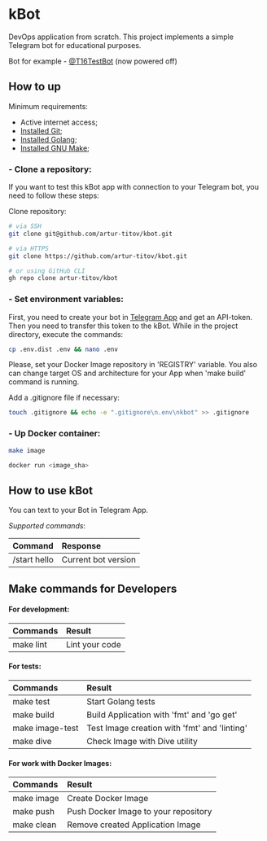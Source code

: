 # kBot

DevOps application from scratch. This project implements a simple Telegram bot for educational purposes.

Bot for example - [@T16TestBot](https://t.me/T16TestBot) (now powered off)

## How to up

Minimum requirements:

- Active internet access;
- [Installed Git](https://git-scm.com/downloads);
- [Installed Golang](https://go.dev/doc/install);
- [Installed GNU Make](https://www.gnu.org/software/make/manual/make.html);

### - Clone a repository:

If you want to test this kBot app with connection to your Telegram bot, you need to follow these steps:

Clone repository:
```sh
# via SSH
git clone git@github.com/artur-titov/kbot.git

# via HTTPS
git clone https://github.com/artur-titov/kbot.git

# or using GitHub CLI
gh repo clone artur-titov/kbot
```

### - Set environment variables:

First, you need to create your bot in [Telegram App](https://telegram.org/) and get an API-token. Then you need to transfer this token to the kBot. While in the project directory, execute the commands:

```sh
cp .env.dist .env && nano .env
```

Please, set your Docker Image repository in 'REGISTRY' variable. You also can change target OS and architecture for your App when 'make build' command is running. 

Add a .gitignore file if necessary:
```sh
touch .gitignore && echo -e ".gitignore\n.env\nkbot" >> .gitignore
```

### - Up Docker container:

```sh
make image
```

```sh
docker run <image_sha>
```



## How to use kBot

You can text to your Bot in Telegram App.

*Supported commands*:

| Command       | Response            |
| :---          | :---                |
| /start hello  | Current bot version |


## Make commands for Developers

#### For development:
| Commands         | Result                                       |
| :---             | :---                                         |
| make lint        | Lint your code                               |

#### For tests:
| Commands         | Result                                       |
| :---             | :---                                         |
| make test        | Start Golang tests                           |
| make build       | Build Application with 'fmt' and 'go get'    |
| make image-test  | Test Image creation with 'fmt' and 'linting' |
| make dive        | Check Image with Dive utility                |

#### For work with Docker Images:
| Commands         | Result                                       |
| :---             | :---                                         |
| make image       | Create Docker Image                          |
| make push        | Push Docker Image to your repository         |
| make clean       | Remove created Application Image             |
